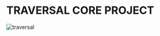 # TRAVERSAL CORE PROJECT


![traversal](https://user-images.githubusercontent.com/49559289/216481326-520cc8c0-3c09-41b5-84d5-41f0d4b3aba7.JPG)
